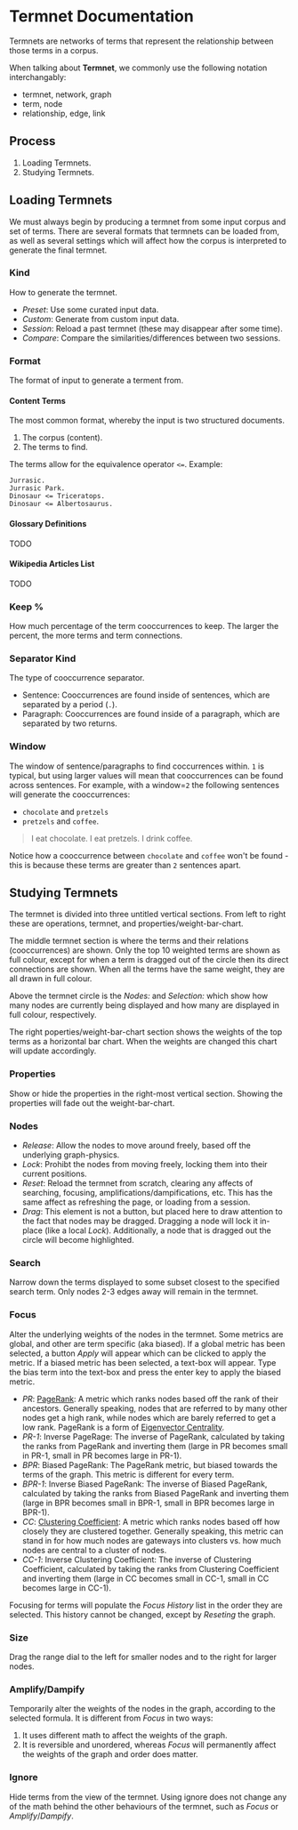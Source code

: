 # **Termnet** Documentation
Termnets are networks of terms that represent the relationship between those terms in a corpus.

When talking about **Termnet**, we commonly use the following notation interchangably:

* termnet, network, graph
* term, node
* relationship, edge, link

## Process
1. Loading Termnets.
2. Studying Termnets.

## Loading Termnets
We must always begin by producing a termnet from some input corpus and set of terms.
There are several formats that termnets can be loaded from, as well as several settings which will affect how the corpus is interpreted to generate the final termnet.

### Kind
How to generate the termnet.

* *Preset*: Use some curated input data.
* *Custom*: Generate from custom input data.
* *Session*: Reload a past termnet (these may disappear after some time).
* *Compare*: Compare the similarities/differences between two sessions.

### Format
The format of input to generate a terment from.

#### Content Terms
The most common format, whereby the input is two structured documents.

1. The corpus (content).
2. The terms to find.

The terms allow for the equivalence operator `<=`.
Example:

    Jurrasic.
    Jurrasic Park.
    Dinosaur <= Triceratops.
    Dinosaur <= Albertosaurus.

#### Glossary Definitions
TODO

#### Wikipedia Articles List
TODO

### Keep %
How much percentage of the term cooccurrences to keep.
The larger the percent, the more terms and term connections.

### Separator Kind
The type of cooccurrence separator.

* Sentence: Cooccurrences are found inside of sentences, which are separated by a period (`.`).
* Paragraph: Cooccurrences are found inside of a paragraph, which are separated by two returns.

### Window
The window of sentence/paragraphs to find coccurrences within.
`1` is typical, but using larger values will mean that cooccurrences can be found across sentences.
For example, with a window=`2` the following sentences will generate the cooccurrences:

* `chocolate` and `pretzels`
* `pretzels` and `coffee`.

> I eat chocolate.  I eat pretzels.  I drink coffee.

Notice how a cooccurrence between `chocolate` and `coffee` won't be found - this is because these terms are greater than `2` sentences apart.

## Studying Termnets
The termnet is divided into three untitled vertical sections.
From left to right these are operations, termnet, and properties/weight-bar-chart.

The middle termnet section is where the terms and their relations (cooccurrences) are shown.
Only the top 10 weighted terms are shown as full colour, except for when a term is dragged out of the circle then its direct connections are shown.
When all the terms have the same weight, they are all drawn in full colour.

Above the termnet circle is the *Nodes:* and *Selection:* which show how many nodes are currently being displayed and how many are displayed in full colour, respectively.

The right poperties/weight-bar-chart section shows the weights of the top terms as a horizontal bar chart.
When the weights are changed this chart will update accordingly.

### Properties
Show or hide the properties in the right-most vertical section.
Showing the properties will fade out the weight-bar-chart.

### Nodes
* *Release*: Allow the nodes to move around freely, based off the underlying graph-physics.
* *Lock*: Prohibt the nodes from moving freely, locking them into their current positions.
* *Reset*: Reload the termnet from scratch, clearing any affects of searching, focusing, amplifications/dampifications, etc.
This has the same affect as refreshing the page, or loading from a session.
* *Drag*: This element is not a button, but placed here to draw attention to the fact that nodes may be dragged.
Dragging a node will lock it in-place (like a local *Lock*).
Additionally, a node that is dragged out the circle will become highlighted.

### Search
Narrow down the terms displayed to some subset closest to the specified search term.
Only nodes 2-3 edges away will remain in the termnet.

### Focus
Alter the underlying weights of the nodes in the termnet.
Some metrics are global, and other are term specific (aka biased).
If a global metric has been selected, a button *Apply* will appear which can be clicked to apply the metric.
If a biased metric has been selected, a text-box will appear.
Type the bias term into the text-box and press the enter key to apply the biased metric.

* *PR*: [PageRank](https://en.wikipedia.org/wiki/PageRank): A metric which ranks nodes based off the rank of their ancestors.
Generally speaking, nodes that are referred to by many other nodes get a high rank, while nodes which are barely referred to get a low rank.
PageRank is a form of [Eigenvector Centrality](https://en.wikipedia.org/wiki/Eigenvector_centrality).
* *PR-1*: Inverse PageRage: The inverse of PageRank, calculated by taking the ranks from PageRank and inverting them (large in PR becomes small in PR-1, small in PR becomes large in PR-1).
* *BPR*: Biased PageRank: The PageRank metric, but biased towards the terms of the graph.
This metric is different for every term.
* *BPR-1*: Inverse Biased PageRank: The inverse of Biased PageRank, calculated by taking the ranks from Biased PageRank and inverting them (large in BPR becomes small in BPR-1, small in BPR becomes large in BPR-1).
* *CC*: [Clustering Coefficient](https://en.wikipedia.org/wiki/Clustering_coefficient): A metric which ranks nodes based off how closely they are clustered together.
Generally speaking, this metric can stand in for how much nodes are gateways into clusters vs. how much nodes are central to a cluster of nodes.
* *CC-1*: Inverse Clustering Coefficient: The inverse of Clustering Coefficient, calculated by taking the ranks from Clustering Coefficient and inverting them (large in CC becomes small in CC-1, small in CC becomes large in CC-1).

Focusing for terms will populate the *Focus History* list in the order they are selected.
This history cannot be changed, except by *Reseting* the graph.

### Size
Drag the range dial to the left for smaller nodes and to the right for larger nodes.

### Amplify/Dampify
Temporarily alter the weights of the nodes in the graph, according to the selected formula.
It is different from *Focus* in two ways:

1. It uses different math to affect the weights of the graph.
2. It is reversible and unordered, whereas *Focus* will permanently affect the weights of the graph and order does matter.

### Ignore
Hide terms from the view of the termnet.
Using ignore does not change any of the math behind the other behaviours of the termnet, such as *Focus* or *Amplify*/*Dampify*.

